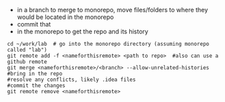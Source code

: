 * in a branch to merge to monorepo, move files/folders to where they would be located in the monorepo
* commit that
* in the monorepo to get the repo and its history 
```shell
cd ~/work/lab  # go into the monorepo directory (assuming monorepo called "lab")
git remote add -f <nameforthisremote> <path to repo>  #also can use a github remote
git merge <nameforthisremote>/<branch> --allow-unrelated-histories #bring in the repo
#resolve any conflicts, likely .idea files
#commit the changes
git remote remove <nameforthisremote>
```
